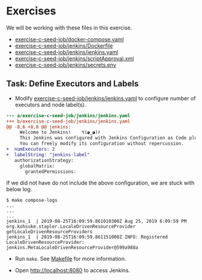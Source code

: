 # Exercises

We will be working with these files in this exercise.

- [exercise-c-seed-job/docker-compose.yaml](exercise-c-seed-job/docker-compose.yaml)
- [exercise-c-seed-job/jenkins/Dockerfile](exercise-c-credentials/jenkins/Dockerfile)
- [exercise-c-seed-job/jenkins/jenkins.yaml](exercise-c-seed-job/jenkins/jenkins.yaml)
- [exercise-c-seed-job/jenkins/scriptApproval.xml](exercise-c-seed-job/jenkins/scriptApproval.xml)
- [exercise-c-seed-job/jenkins/secrets.env](exercise-c-seed-job/jenkins/secrets.env)

## Task: Define Executors and Labels

- Modify [exercise-c-seed-job/jenkins/jenkins.yaml](exercise-c-seed-job/jenkins/jenkins.yaml) to configure number of executors and node label(s).

```patch
--- a/exercise-c-seed-job/jenkins/jenkins.yaml
+++ b/exercise-c-seed-job/jenkins/jenkins.yaml
@@ -8,6 +8,8 @@ jenkins:
     Welcome to Jenkins!    ٩(◕‿◕)۶
     This Jenkins was configured with Jenkins Configuration as Code plugin.
     You can freely modify its configuration without repercussion.
+  numExecutors: 2
+  labelString: "jenkins-label"
   authorizationStrategy:
     globalMatrix:
       grantedPermissions:
```

If we did not have do not include the above configuration, we are stuck with below log.

```console
$ make compose-logs
...
...
...
jenkins_1  | 2019-08-25T16:09:59.861010300Z Aug 25, 2019 6:09:59 PM org.kohsuke.stapler.LocaleDrivenResourceProvider getLocaleDrivenResourceProviders
jenkins_1  | 2019-08-25T16:09:59.861151000Z INFO: Registered LocaleDrivenResourceProvider: jenkins.MetaLocaleDrivenResourceProvider@599a988a
```

- Run `make`. See [Makefile](Makefile) for more information.

- Open [http://localhost:8080](http://localhost:8080) to access Jenkins.
